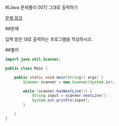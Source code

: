 #[Java 문제풀이 007] 그대로 출력하기

[문제 링크](https://www.acmicpc.net/problem/11718)

##문제

입력 받은 대로 출력하는 프로그램을 작성하시오.


##풀이

```java 
import java.util.Scanner;

public class Main {

    public static void main(String[] args) {
        Scanner scanner = new Scanner(System.in);

        while (scanner.hasNextLine()) {
            String input = scanner.nextLine();
            System.out.println(input);
        }

    }
}
```    